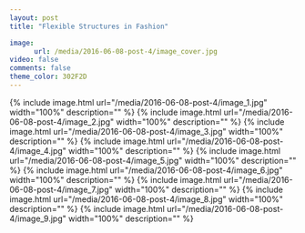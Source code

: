 ```yaml
---
layout: post
title: "Flexible Structures in Fashion"

image:
      url: /media/2016-06-08-post-4/image_cover.jpg
video: false
comments: false
theme_color: 302F2D
---
```


{% include image.html url="/media/2016-06-08-post-4/image_1.jpg" width="100%" description="" %}
{% include image.html url="/media/2016-06-08-post-4/image_2.jpg" width="100%" description="" %}
{% include image.html url="/media/2016-06-08-post-4/image_3.jpg" width="100%" description="" %}
{% include image.html url="/media/2016-06-08-post-4/image_4.jpg" width="100%" description="" %}
{% include image.html url="/media/2016-06-08-post-4/image_5.jpg" width="100%" description="" %}
{% include image.html url="/media/2016-06-08-post-4/image_6.jpg" width="100%" description="" %}
{% include image.html url="/media/2016-06-08-post-4/image_7.jpg" width="100%" description="" %}
{% include image.html url="/media/2016-06-08-post-4/image_8.jpg" width="100%" description="" %}
{% include image.html url="/media/2016-06-08-post-4/image_9.jpg" width="100%" description="" %}
